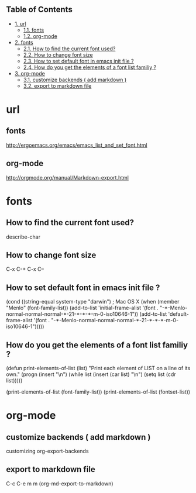 <div id="table-of-contents">
<h2>Table of Contents</h2>
<div id="text-table-of-contents">
<ul>
<li><a href="#sec-1">1. url</a>
<ul>
<li><a href="#sec-1-1">1.1. fonts</a></li>
<li><a href="#sec-1-2">1.2. org-mode</a></li>
</ul>
</li>
<li><a href="#sec-2">2. fonts</a>
<ul>
<li><a href="#sec-2-1">2.1. How to find the current font used?</a></li>
<li><a href="#sec-2-2">2.2. How to change font size</a></li>
<li><a href="#sec-2-3">2.3. How to set default font in emacs init file ?</a></li>
<li><a href="#sec-2-4">2.4. How do you get the elements of a font list familiy ?</a></li>
</ul>
</li>
<li><a href="#sec-3">3. org-mode</a>
<ul>
<li><a href="#sec-3-1">3.1. customize backends ( add markdown )</a></li>
<li><a href="#sec-3-2">3.2. export to markdown file</a></li>
</ul>
</li>
</ul>
</div>
</div>

# url<a id="sec-1" name="sec-1"></a>

## fonts<a id="sec-1-1" name="sec-1-1"></a>

<http://ergoemacs.org/emacs/emacs_list_and_set_font.html>

## org-mode<a id="sec-1-2" name="sec-1-2"></a>

<http://orgmode.org/manual/Markdown-export.html>

# fonts<a id="sec-2" name="sec-2"></a>

## How to find the current font used?<a id="sec-2-1" name="sec-2-1"></a>

describe-char

## How to change font size<a id="sec-2-2" name="sec-2-2"></a>

C-x C-+
C-x C&#x2013;

## How to set default font in emacs init file ?<a id="sec-2-3" name="sec-2-3"></a>

(cond 
 ((string-equal system-type "darwin") ; Mac OS X
  (when (member "Menlo" (font-family-list))
    (add-to-list 'initial-frame-alist '(font . "-\*-Menlo-normal-normal-normal-\*-21-\*-\*-\*-m-0-iso10646-1"))
    (add-to-list 'default-frame-alist '(font . "-\*-Menlo-normal-normal-normal-\*-21-\*-\*-\*-m-0-iso10646-1")))))

## How do you get the elements of a font list familiy ?<a id="sec-2-4" name="sec-2-4"></a>


(defun print-elements-of-list (list)
  "Print each element of LIST on a line of its own."
  (progn
    (insert "\n")
    (while list
      (insert (car list) "\n")
      (setq list (cdr list)))))

(print-elements-of-list (font-family-list))
(print-elements-of-list (fontset-list))

# org-mode<a id="sec-3" name="sec-3"></a>

## customize backends ( add markdown )<a id="sec-3-1" name="sec-3-1"></a>

customizing org-export-backends

## export to markdown file<a id="sec-3-2" name="sec-3-2"></a>

C-c C-e m m     (org-md-export-to-markdown)
